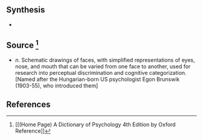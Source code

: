 ## Synthesis
- 
## Source [^1]
- $n$. Schematic drawings of faces, with simplified representations of eyes, nose, and mouth that can be varied from one face to another, used for research into perceptual discrimination and cognitive categorization. \[Named after the Hungarian-born US psychologist Egon Brunswik (1903-55), who introduced them]
## References

[^1]: [[(Home Page) A Dictionary of Psychology 4th Edition by Oxford Reference]]